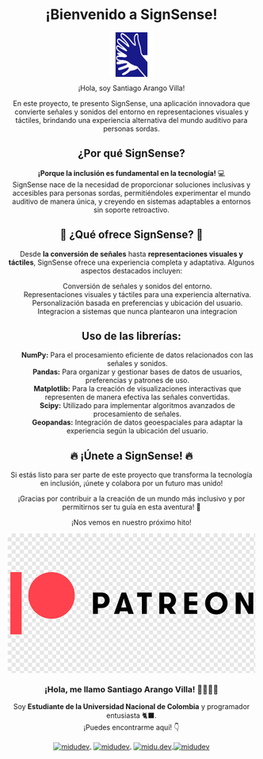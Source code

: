 <h1 align="center">¡Bienvenido a SignSense!</h1>
<p align="center">
   <img align="center" src="sortdo.png" alt="midudev" height="90px" width="90px" />
</p>
<p align="center">¡Hola, soy Santiago Arango Villa!</p>
<p align="center">
  En este proyecto, te presento SignSense, una aplicación innovadora que convierte señales y sonidos del entorno en representaciones visuales y táctiles, brindando una experiencia alternativa del mundo auditivo para personas sordas.
</p>
<h2 align="center">¿Por qué SignSense?</h2>
<p align="center">
  <strong>¡Porque la inclusión es fundamental en la tecnología!</strong> 💻<br>
  SignSense nace de la necesidad de proporcionar soluciones inclusivas y accesibles para personas sordas, permitiéndoles experimentar el mundo auditivo de manera única, y creyendo en sistemas adaptables a entornos sin soporte retroactivo.
</p>
<h2 align="center">🚀 ¿Qué ofrece SignSense? 🚀</h2>
<p align="center">
  Desde <strong>la conversión de señales</strong> hasta <strong>representaciones visuales y táctiles</strong>, SignSense ofrece una experiencia completa y adaptativa. Algunos aspectos destacados incluyen:
</p>
<ul align="center"; type="none">
  <li>Conversión de señales y sonidos del entorno.</li>
  <li>Representaciones visuales y táctiles para una experiencia alternativa.</li>
  <li>Personalización basada en preferencias y ubicación del usuario.</li>
   <li>Integracion a sistemas que nunca plantearon una integracion</li>
</ul>
<h2 align="center">Uso de las librerías:</h2>
<ul align="center"; type="none">
  <li><strong>NumPy:</strong> Para el procesamiento eficiente de datos relacionados con las señales y sonidos.</li>
  <li><strong>Pandas:</strong> Para organizar y gestionar bases de datos de usuarios, preferencias y patrones de uso.</li>
  <li><strong>Matplotlib:</strong> Para la creación de visualizaciones interactivas que representen de manera efectiva las señales convertidas.</li>
  <li><strong>Scipy:</strong> Utilizado para implementar algoritmos avanzados de procesamiento de señales.</li>
  <li><strong>Geopandas:</strong> Integración de datos geoespaciales para adaptar la experiencia según la ubicación del usuario.</li>
</ul>

<h2 align="center">🔥 ¡Únete a SignSense! 🔥</h2>
<p align="center">
  Si estás listo para ser parte de este proyecto que transforma la tecnología en inclusión,
  ¡únete y colabora por un futuro mas unido!
</p>
<p align="center">
  ¡Gracias por contribuir a la creación de un mundo más inclusivo y por permitirnos ser tu guía en esta aventura! 🚀
</p>
<p align="center">
  ¡Nos vemos en nuestro próximo hito!
</p>
<p align="center" width="300">
   <img align="center" width="500" src="patreon.png" />
   <h3 align="center">¡Hola, me llamo Santiago Arango Villa! 🐈‍👨🏻‍💻</h3>
</p>
<p align="center">Soy <strong>Estudiante de la Universidad Nacional de Colombia</strong> y programador entusiasta 🐈‍⬛.<br />¡Puedes encontrarme aquí! 👇</p>
<p align="center">
   <a href="https://www.linkedin.com/in/santiago-arango-villa-a9297a227/" target="blank" style='margin-right:4px'>
    <img align="center" src="https://user-images.githubusercontent.com/49077085/188248117-f2bdf648-a274-4eff-babb-967f3576d6f8.svg" alt="midudev" height="28px" width="28px" />
  </a>
   <a href="https://www.youtube.com/channel/UCouJY6fX7ShdDONeN3thUUA" target="blank" style='margin-right:4px'>
    <img align="center" src="https://user-images.githubusercontent.com/49077085/188248348-624b06d3-d787-4223-8ca1-85edffe4bf04.svg" alt="midudev" height="38px" width="38px" />
  </a>
  <a href="https://www.instagram.com/streaker_a/" target="blank">
    <img align="center" src="https://user-images.githubusercontent.com/49077085/188248313-c2090cae-c409-43ce-8356-5d1f0f13fa53.svg" alt="midu.dev" height="38px" width="38px" />
  </a>
  <a href="https://twitter.com/santiag52487362" target="blank">
    <img align="center" src="https://user-images.githubusercontent.com/49077085/188248390-3181255d-d4fc-4a3a-b1a1-e26a2218333f.svg" alt="midudev" height="28px" width="28px" />
  </a>
</p>
